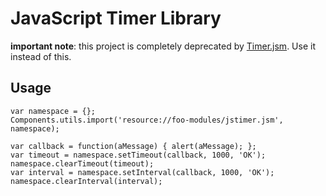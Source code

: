 # JavaScript Timer Library

**important note**: this project is completely deprecated by [Timer.jsm](https://developer.mozilla.org/docs/Mozilla/JavaScript_code_modules/Timer.jsm). Use it instead of this.

## Usage

    var namespace = {};
    Components.utils.import('resource://foo-modules/jstimer.jsm', namespace);
    
    var callback = function(aMessage) { alert(aMessage); };
    var timeout = namespace.setTimeout(callback, 1000, 'OK');
    namespace.clearTimeout(timeout);
    var interval = namespace.setInterval(callback, 1000, 'OK');
    namespace.clearInterval(interval);

